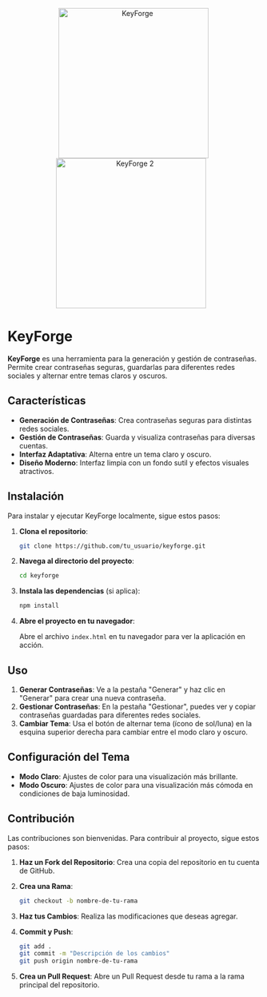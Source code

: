 <p align="center">
    <img src="https://github.com/user-attachments/assets/cc69f742-e38c-4e03-b6a1-a971792d62ce" alt="KeyForge" width="300">
    <img src="https://github.com/user-attachments/assets/d4ff6c50-16d4-47dd-b16f-9d5a9972b8e0" alt="KeyForge 2" width="300" style="margin-right: 10px;">
</p>




# KeyForge

**KeyForge** es una herramienta para la generación y gestión de contraseñas. Permite crear contraseñas seguras, guardarlas para diferentes redes sociales y alternar entre temas claros y oscuros. 



## Características

- **Generación de Contraseñas**: Crea contraseñas seguras para distintas redes sociales.
- **Gestión de Contraseñas**: Guarda y visualiza contraseñas para diversas cuentas.
- **Interfaz Adaptativa**: Alterna entre un tema claro y oscuro.
- **Diseño Moderno**: Interfaz limpia con un fondo sutil y efectos visuales atractivos.

## Instalación

Para instalar y ejecutar KeyForge localmente, sigue estos pasos:

1. **Clona el repositorio**:

    ```bash
    git clone https://github.com/tu_usuario/keyforge.git
    ```

2. **Navega al directorio del proyecto**:

    ```bash
    cd keyforge
    ```

3. **Instala las dependencias** (si aplica):

    ```bash
    npm install
    ```

4. **Abre el proyecto en tu navegador**:

    Abre el archivo `index.html` en tu navegador para ver la aplicación en acción.

## Uso

1. **Generar Contraseñas**: Ve a la pestaña "Generar" y haz clic en "Generar" para crear una nueva contraseña.
2. **Gestionar Contraseñas**: En la pestaña "Gestionar", puedes ver y copiar contraseñas guardadas para diferentes redes sociales.
3. **Cambiar Tema**: Usa el botón de alternar tema (ícono de sol/luna) en la esquina superior derecha para cambiar entre el modo claro y oscuro.

## Configuración del Tema

- **Modo Claro**: Ajustes de color para una visualización más brillante.
- **Modo Oscuro**: Ajustes de color para una visualización más cómoda en condiciones de baja luminosidad.

## Contribución

Las contribuciones son bienvenidas. Para contribuir al proyecto, sigue estos pasos:

1. **Haz un Fork del Repositorio**: Crea una copia del repositorio en tu cuenta de GitHub.
2. **Crea una Rama**: 

    ```bash
    git checkout -b nombre-de-tu-rama
    ```

3. **Haz tus Cambios**: Realiza las modificaciones que deseas agregar.
4. **Commit y Push**:

    ```bash
    git add .
    git commit -m "Descripción de los cambios"
    git push origin nombre-de-tu-rama
    ```

5. **Crea un Pull Request**: Abre un Pull Request desde tu rama a la rama principal del repositorio.

